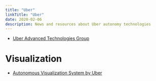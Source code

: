 ```yaml
---
title: "Uber"
linkTitle: "Uber"
date: 2020-02-06
description: News and resources about Uber autonomy technologies
---
```


* [Uber Advanced Technologies Group](https://www.uber.com/info/atg/)

# Visualization

* [Autonomous Visualization System by Uber](https://avs.auto/demo/index.html)
